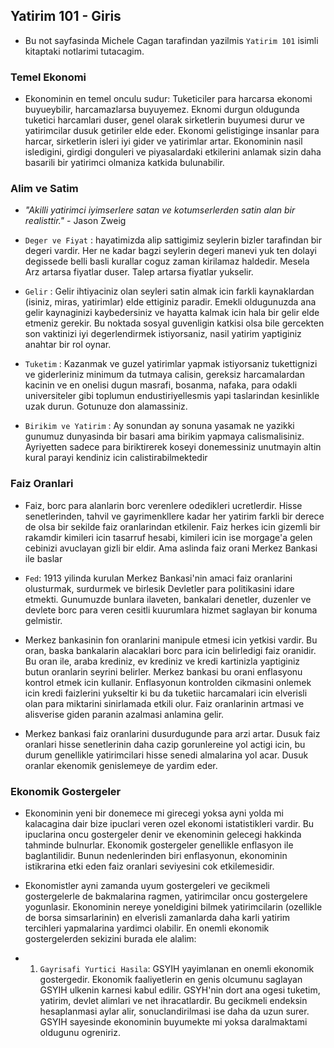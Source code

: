## Yatirim 101 - Giris

- Bu not sayfasinda Michele Cagan tarafindan yazilmis `Yatirim 101` isimli kitaptaki notlarimi tutacagim.

### Temel Ekonomi

- Ekonominin en temel onculu sudur: Tuketiciler para harcarsa ekonomi buyueybilir, harcamazlarsa buyuyemez. Eknomi durgun oldugunda tuketici harcamlari duser, genel olarak sirketlerin buyumesi durur ve yatirimcilar dusuk getiriler elde eder. Ekonomi gelistiginge insanlar para harcar, sirketlerin isleri iyi gider ve yatirimlar artar. Ekonominin nasil isledigini, girdigi donguleri ve piyasalardaki etkilerini anlamak sizin daha basarili bir yatirimci olmaniza katkida bulunabilir.

### Alim ve Satim

- *"Akilli yatirimci iyimserlere satan ve kotumserlerden satin alan bir realisttir."* - Jason Zweig

- `Deger ve Fiyat` : hayatimizda alip sattigimiz seylerin bizler tarafindan bir degeri vardir. Her ne kadar bagzi seylerin degeri manevi yuk ten dolayi degissede belli basli kurallar coguz zaman kirilamaz haldedir. Mesela Arz artarsa fiyatlar duser. Talep artarsa fiyatlar yukselir.
- `Gelir` : Gelir ihtiyaciniz olan seyleri satin almak icin farkli kaynaklardan (isiniz, miras, yatirimlar) elde ettiginiz paradir. Emekli oldugunuzda ana gelir kaynaginizi kaybedersiniz ve hayatta kalmak icin hala bir gelir elde etmeniz gerekir. Bu noktada sosyal guvenligin katkisi olsa bile gercekten son vaktinizi iyi degerlendirmek istiyorsaniz, nasil yatirim yaptiginiz anahtar bir rol oynar.

- `Tuketim` : Kazanmak ve guzel yatirimlar yapmak istiyorsaniz tukettignizi ve giderleriniz minimum da tutmaya calisin, gereksiz harcamalardan kacinin ve en onelisi dugun masrafi, bosanma, nafaka, para odakli universiteler gibi toplumun endustiriyellesmis yapi taslarindan kesinlikle uzak durun. Gotunuze don alamassiniz.

- `Birikim ve Yatirim` : Ay sonundan ay sonuna yasamak ne yazikki gunumuz dunyasinda bir basari ama birikim yapmaya calismalisiniz. Ayriyetten sadece para biriktirerek koseyi donemessiniz unutmayin altin kural parayi kendiniz icin calistirabilmektedir

### Faiz Oranlari

- Faiz, borc para alanlarin borc verenlere odedikleri ucretlerdir. Hisse senetlerinden, tahvil ve gayrimenkllere kadar her yatirim farkli bir derece de olsa bir sekilde faiz oranlarindan etkilenir. Faiz herkes icin gizemli bir rakamdir kimileri icin tasarruf hesabi, kimileri icin ise morgage'a gelen cebinizi avuclayan gizli bir eldir. Ama aslinda faiz orani Merkez Bankasi ile baslar

- `Fed`: 1913 yilinda kurulan Merkez Bankasi'nin amaci faiz oranlarini olusturmak, surdurmek ve birlesik Devletler para politikasini idare etmekti. Gunumuzde bunlara ilaveten, bankalari denetler, duzenler ve devlete borc para veren cesitli kuurumlara hizmet saglayan bir konuma gelmistir. 

- Merkez bankasinin fon oranlarini manipule etmesi icin yetkisi vardir. Bu oran, baska bankalarin alacaklari borc para icin belirledigi faiz oranidir. Bu oran ile, araba krediniz, ev krediniz ve kredi kartinizla yaptiginiz butun oranlarin seyrini belirler. Merkez bankasi bu orani enflasyonu kontrol etmek icin kullanir. Enflasyonun kontrolden cikmasini onlemek icin kredi faizlerini yukseltir ki bu da tuketiic harcamalari icin elverisli olan para miktarini sinirlamada etkili olur. Faiz oranlarinin artmasi ve alisverise giden paranin azalmasi anlamina gelir.

- Merkez bankasi faiz oranlarini dusurdugunde para arzi artar. Dusuk faiz oranlari hisse senetlerinin daha cazip gorunlereine yol actigi icin, bu durum genellikle yatirimcilari hisse senedi almalarina yol acar. Dusuk oranlar ekenomik genislemeye de yardim eder.

### Ekonomik Gostergeler

- Ekonominin yeni bir donemece mi girecegi yoksa ayni yolda mi kalacagina dair bize ipuclari veren ozel ekonomi istatistikleri vardir. Bu ipuclarina oncu gostergeler denir ve ekenominin gelecegi hakkinda tahminde bulnurlar. Ekonomik gostergeler genellikle enflasyon ile baglantilidir. Bunun nedenlerinden biri enflasyonun, ekonominin istikrarina etki eden faiz oranlari seviyesini cok etkilemesidir.

- Ekonomistler ayni zamanda uyum gostergeleri ve gecikmeli gostergelerle de bakmalarina ragmen, yatirimcilar oncu gostergelere yogunlasir. Ekonominin nereye yoneldigini bilmek yatirimcilarin (ozellikle de borsa simsarlarinin) en elverisli zamanlarda daha karli yatirim tercihleri yapmalarina yardimci olabilir. En onemli ekonomik gostergelerden sekizini burada ele alalim:

- 1) `Gayrisafi Yurtici Hasila`: GSYIH yayimlanan en onemli ekonomik gostergedir. Ekonomik faaliyetlerin en genis olcumunu saglayan GSYIH ulkenin karnesi kabul edilir. GSYH'nin dort ana ogesi tuketim, yatirim, devlet alimlari ve net ihracatlardir. Bu gecikmeli endeksin hesaplanmasi aylar alir, sonuclandirilmasi ise daha da uzun surer. GSYIH sayesinde ekonominin buyumekte mi yoksa daralmaktami oldugunu ogreniriz.
